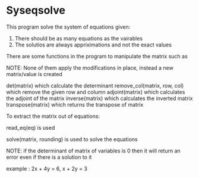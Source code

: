 # Syseqsolve

This program solve the system of equations given:

1. There should be as many equations as the vairables
2. The solutios are always appriximations and not the exact values


There are some functions in the program to manipulate the matrix such as

NOTE: None of them apply the modifications in place, instead a new matrix/value is created

det(matrix) which calculate the determinant
remove_col(matrix, row, col) which remove the given row and column
adjoint(matrix) which calculates the adjoint of the matrix
inverse(matrix) which calculates the inverted matrix
transpose(matrix) which returns the transpose of matrix

To extract the matrix out of equations:

read_eq(eq) is used


solve(matrix, rounding) is used to solve the equations

NOTE: if the determinant of matrix of variables is 0 then it will return an error even if there is a solution to it

example : 2x + 4y = 6, x + 2y = 3
